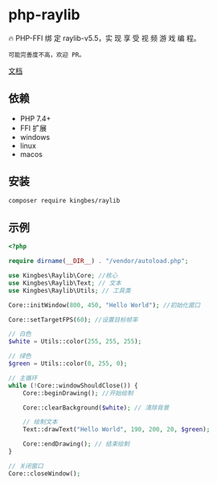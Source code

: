 # php-raylib

🔥 PHP-FFI 绑 定 raylib-v5.5，实 现 享 受 视 频 游 戏 编 程。

`可能完善度不高，欢迎 PR。`

[文档](http://raylib.kllxs.top/)

## 依赖

- PHP 7.4+
- FFI 扩展
- windows
- linux
- macos

## 安装

```bash
composer require kingbes/raylib
```

## 示例

```php
<?php

require dirname(__DIR__) . "/vendor/autoload.php";

use Kingbes\Raylib\Core; //核心
use Kingbes\Raylib\Text; // 文本
use Kingbes\Raylib\Utils; // 工具类

Core::initWindow(800, 450, "Hello World"); //初始化窗口

Core::setTargetFPS(60); //设置目标帧率

// 白色
$white = Utils::color(255, 255, 255);

// 绿色
$green = Utils::color(0, 255, 0);

// 主循环
while (!Core::windowShouldClose()) {
    Core::beginDrawing(); //开始绘制

    Core::clearBackground($white); // 清除背景

    // 绘制文本
    Text::drawText("Hello World", 190, 200, 20, $green);

    Core::endDrawing(); // 结束绘制
}

// 关闭窗口
Core::closeWindow();

```
